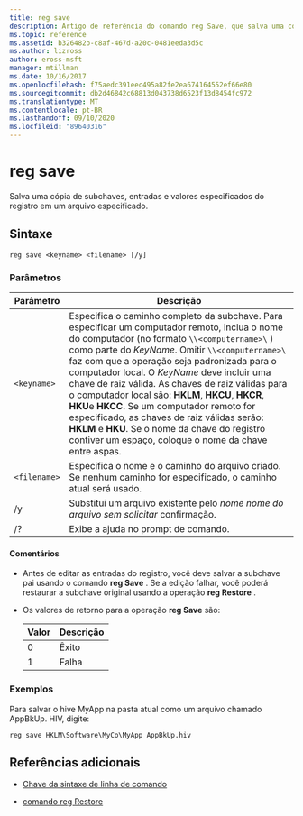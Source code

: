 ```yaml
---
title: reg save
description: Artigo de referência do comando reg Save, que salva uma cópia de subchaves, entradas e valores especificados do registro em um arquivo especificado.
ms.topic: reference
ms.assetid: b326482b-c8af-467d-a20c-0481eeda3d5c
ms.author: lizross
author: eross-msft
manager: mtillman
ms.date: 10/16/2017
ms.openlocfilehash: f75aedc391eec495a82fe2ea674164552ef66e80
ms.sourcegitcommit: db2d46842c68813d043738d6523f13d8454fc972
ms.translationtype: MT
ms.contentlocale: pt-BR
ms.lasthandoff: 09/10/2020
ms.locfileid: "89640316"
---
```

# <a name="reg-save"></a>reg save

Salva uma cópia de subchaves, entradas e valores especificados do registro em um arquivo especificado.

## <a name="syntax"></a>Sintaxe

```
reg save <keyname> <filename> [/y]
```

### <a name="parameters"></a>Parâmetros

| Parâmetro | Descrição |
|--|--|
| `<keyname>` | Especifica o caminho completo da subchave. Para especificar um computador remoto, inclua o nome do computador (no formato `\\<computername>\` ) como parte do *KeyName*. Omitir `\\<computername>\` faz com que a operação seja padronizada para o computador local. O *KeyName* deve incluir uma chave de raiz válida. As chaves de raiz válidas para o computador local são: **HKLM**, **HKCU**, **HKCR**, **HKU**e **HKCC**. Se um computador remoto for especificado, as chaves de raiz válidas serão: **HKLM** e **HKU**. Se o nome da chave do registro contiver um espaço, coloque o nome da chave entre aspas. |
| `<filename>` | Especifica o nome e o caminho do arquivo criado. Se nenhum caminho for especificado, o caminho atual será usado. |
| /y | Substitui um arquivo existente pelo *nome nome do arquivo sem solicitar* confirmação. |
| /? | Exibe a ajuda no prompt de comando. |

#### <a name="remarks"></a>Comentários

- Antes de editar as entradas do registro, você deve salvar a subchave pai usando o comando **reg Save** . Se a edição falhar, você poderá restaurar a subchave original usando a operação **reg Restore** .

- Os valores de retorno para a operação **reg Save** são:

    | Valor | Descrição |
    |--|--|
    | 0 | Êxito |
    | 1 | Falha |

### <a name="examples"></a>Exemplos

Para salvar o hive MyApp na pasta atual como um arquivo chamado AppBkUp. HIV, digite:

```
reg save HKLM\Software\MyCo\MyApp AppBkUp.hiv
```

## <a name="additional-references"></a>Referências adicionais

- [Chave da sintaxe de linha de comando](command-line-syntax-key.md)

- [comando reg Restore](reg-restore.md)
